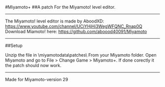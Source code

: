 #Miyamoto+
##A patch For the Miyamoto! level editor.

----------------------------------------------------------------

The Miyamoto! level editor is made by AboodXD: https://www.youtube.com/channel/UCiYHjHi3WegWFQNC_Rnap0Q
Download Miamoto! here: https://github.com/aboood40091/Miyamoto

----------------------------------------------------------------

##Setup

Unzip the file in \miyamotodata\patches\ From your Miyamoto folder.
Open Miyamoto and go to File > Change Game > Miyamoto+.
If done corectly it the patch should now work.

----------------------------------------------------------------

Made for Miyamoto-version 29